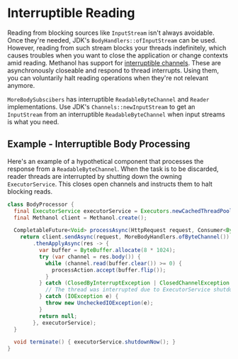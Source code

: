# Interruptible Reading

Reading from blocking sources like `InputStream` isn't always avoidable. Once they're needed, JDK's
`BodyHandlers::ofInputStream` can be used. However, reading
from such stream blocks your threads indefinitely, which causes troubles when you want to close the
application or change contexts amid reading. Methanol has support for [interruptible channels][interruptible-channel-jdk].
These are asynchronously closeable and respond to thread interrupts. Using them, you can voluntarily
halt reading operations when they're not relevant anymore.

`MoreBodySubscibers` has interruptible `ReadableByteChannel` and `Reader` implementations. Use JDK's
`Channels::newInputStream` to get an `InputStream` from an interruptible `ReadableByteChannel` when
input streams is what you need.

## Example - Interruptible Body Processing

Here's an example of a hypothetical component that processes the response from a `ReadableByteChannel`.
When the task is to be discarded, reader threads are interrupted by shutting down the owning `ExecutorService`.
This closes open channels and instructs them to halt blocking reads.

```java
class BodyProcessor {
  final ExecutorService executorService = Executors.newCachedThreadPool();
  final Methanol client = Methanol.create();

  CompletableFuture<Void> processAsync(HttpRequest request, Consumer<ByteBuffer> processAction) {
    return client.sendAsync(request, MoreBodyHandlers.ofByteChannel())
        .thenApplyAsync(res -> {
          var buffer = ByteBuffer.allocate(8 * 1024);
          try (var channel = res.body()) {
            while (channel.read(buffer.clear()) >= 0) {
              processAction.accept(buffer.flip());
            }
          } catch (ClosedByInterruptException | ClosedChannelException ignored) {
            // The thread was interrupted due to ExecutorService shutdown
          } catch (IOException e) {
            throw new UncheckedIOException(e);
          }
          return null;
        }, executorService);
  }

  void terminate() { executorService.shutdownNow(); }
}
```

[interruptible-channel-jdk]: https://docs.oracle.com/en/java/javase/16/docs/api/java.base/java/nio/channels/InterruptibleChannel.html
